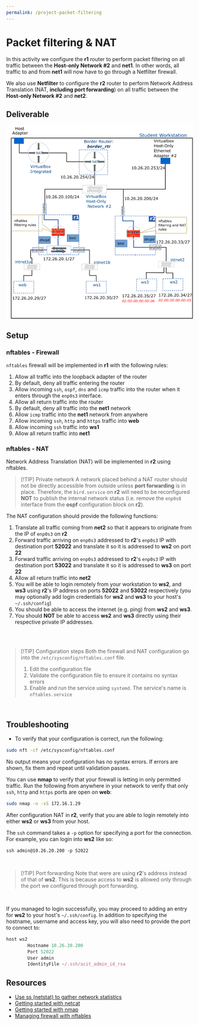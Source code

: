 ```yaml
---
permalink: /project-packet-filtering
---
```


# Packet filtering & NAT

In this activity we configure the __r1__ router to perform packet filtering on all traffic between the __Host-only Network #2__ and __net1__. In other words, all traffic to and from __net1__ will now have to go through a Netfilter firewall.

We also use __Netfilter__ to configure the __r2__ router to perform Network Address Translation (NAT, __including port forwarding__) on all traffic between the __Host-only Network #2__ and __net2__.

## Deliverable

![packet filtering and NAT](../img/project/nftables_nat.png)


## Setup

### nftables - Firewall

`nftables` firewall will be implemented in __r1__ with the following rules:

1. Allow all traffic into the loopback adapter of the router
1. By default, deny all traffic entering the router
1. Allow incoming `ssh`, `ospf`, `dns` and `icmp` traffic into the router when it enters through the `enp0s3` interface.
1. Allow all return traffic into the router
1. By default, deny all traffic into the __net1__ network
1. Allow `icmp` traffic into the __net1__ network from anywhere
1. Allow incoming `ssh`, `http` and `https` traffic into __web__
1. Allow incoming `ssh` traffic into __ws1__
1. Allow all return traffic into __net1__

### nftables - NAT

Network Address Translation (NAT) will be implemented in __r2__ using nftables.

> [!TIP] Private network
> A network placed behind a NAT router should not be directly accessible from outside unless __port forwarding__ is in place. Therefore, the `bird.service` on __r2__ will need to be reconfigured __NOT__ to publish the internal network status (i.e. remove the `enp0s8` interface from the __ospf__ configuration block on __r2__).


The NAT configuration should provide the following functions:

1. Translate all traffic coming from __net2__ so that it appears to originate from the IP of `enp0s3` on __r2__
1. Forward traffic arriving on `enp0s3` addressed to __r2__'s `enp0s3` IP with destination port __52022__ and translate it so it is addressed to __ws2__ on port __22__
1. Forward traffic arriving on `enp0s3` addressed to __r2__'s `enp0s3` IP with destination port __53022__ and translate it so it is addressed to __ws3__ on port __22__
1. Allow all return traffic into __net2__
1. You will be able to login remotely from your workstation to __ws2__, and __ws3__ using __r2__'s IP address on ports __52022__ and __53022__ respectively (you may optionally add login credentials for __ws2__ and __ws3__ to your host's `~/.ssh/config`)
1. You should be able to access the internet (e.g. ping) from __ws2__ and __ws3__.
1. You should __NOT__ be able to access __ws2__ and __ws3__ directly using their respective private IP addresses.

<br />
<br />

> [!TIP] Configuration steps
> Both the firewall and NAT configuration go into the `/etc/sysconfig/nftables.conf` file.
>
> 1. Edit the configuration file
> 1. Validate the configuration file to ensure it contains no syntax errors
> 1. Enable and run the service using `systemd`. The service's name is `nftables.service`

<br />

## Troubleshooting

- To verify that your configuration is correct, run the following:

```bash
sudo nft -cf /etc/sysconfig/nftables.conf
```

No output means your configuration has no syntax errors. If errors are shown, fix them and repeat until validation passes.

You can use __nmap__ to verify that your firewall is letting in only permitted traffic. Run the following from anywhere in your network to verify that only `ssh`, `http` and `https` ports are open on __web__:

```bash
sudo nmap -n -sS 172.16.1.29
```

After configuration NAT in __r2__, verify that you are able to login remotely into either __ws2__ or __ws3__ from your host.

The `ssh` command takes a `-p` option for specifying a port for the connection. For example, you can login into __ws2__ like so:

```pwsh
ssh admin@10.26.20.200 -p 52022
```

<br />

> [!TIP] Port forwarding
> Note that were are using __r2__'s address instead of that of __ws2__. This is because access to __ws2__ is allowed only through the port we configured through port forwarding.

<br />

If you managed to login successfully, you may proceed to adding an entry for __ws2__ to your host's `~/.ssh/config`. In addition to specifying the hostname, username and access key, you will also need to provide the port to connect to:

```javascript
host ws2
        Hostname 10.26.20.200
        Port 52022
        User admin
        IdentityFile ~/.ssh/acit_admin_id_rsa
```

## Resources

- [Use ss (netstat) to gather network statistics](https://www.redhat.com/en/blog/ss-command)
- [Getting started with netcat](https://nmap.org/ncat/guide/ncat-usage.html)
- [Getting started with nmap](https://nmap.org/book/osdetect-usage.html)
- [Managing firewall with nftables](https://docs.redhat.com/en/documentation/red_hat_enterprise_linux/8/html/configuring_and_managing_networking/getting-started-with-nftables_configuring-and-managing-networking#getting-started-with-nftables_configuring-and-managing-networking)